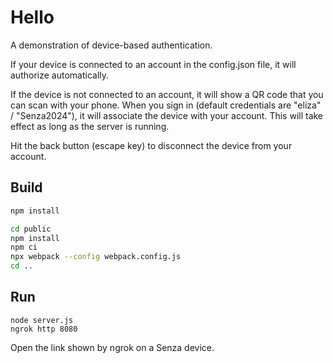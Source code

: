 # Hello

A demonstration of device-based authentication. 

If your device is connected to an account in the config.json file, it will authorize automatically. 

If the device is not connected to an account, it will show a QR code that you can scan with your phone. When you sign in (default credentials are "eliza" / "Senza2024"), it will associate the device with your account. This will take effect as long as the server is running. 

Hit the back button (escape key) to disconnect the device from your account.

## Build

```bash
npm install

cd public
npm install
npm ci
npx webpack --config webpack.config.js
cd ..
```

## Run

```
node server.js
ngrok http 8080
```
Open the link shown by ngrok on a Senza device.

